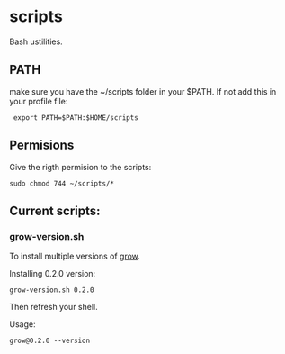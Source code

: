 # scripts
Bash ustilities.

## PATH
make sure you have the ~/scripts folder in your $PATH.
If not add this in your profile file:
```
 export PATH=$PATH:$HOME/scripts
```

## Permisions
Give the rigth permision to the scripts:

```
sudo chmod 744 ~/scripts/*
```

## Current scripts:
### grow-version.sh
To install multiple versions of [grow](https://github.com/grow/grow/releases/).

Installing 0.2.0 version:
```
grow-version.sh 0.2.0
```

Then refresh your shell.

Usage:
```
grow@0.2.0 --version
```
